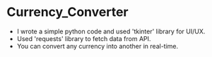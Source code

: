 # Currency_Converter

- I wrote a simple python code and used 'tkinter' library for UI/UX.
- Used 'requests' library to fetch data from API.
- You can convert any currency into another in real-time.
